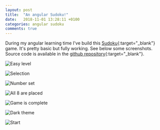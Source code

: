 ```yaml
---
layout: post
title:  "An angular Sudoku!"
date:   2018-11-01 13:28:11 +0100
categories: angular sudoku
comments: true
---
```

During my angular learning time I've build this [Sudoku](/sudoku){:target="_blank"} game.
It's pretty basic but fully working.
See below some screenshots.
Source code is available in the [github repository](https://github.com/sermore/sudoku){:target="_blank"}.

![Easy level](/assets/sudoku-1.png 'Easy level')

![Selection](/assets/sudoku-2.png 'Selection')

![Number set](/assets/sudoku-3.png 'Number set')

![All 8 are placed](/assets/sudoku-4.png 'All 8 are placed')

![Game is complete](/assets/sudoku-5.png 'Game is complete')

![Dark theme](/assets/sudoku-6.png 'Dark theme')

![Start](/assets/sudoku-7.png 'Start')
